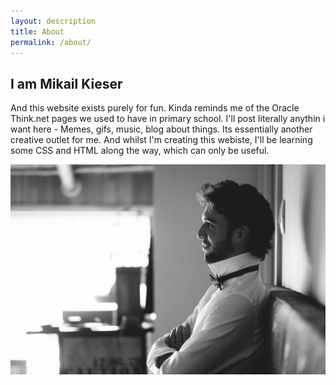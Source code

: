 ```yaml
---
layout: description
title: About
permalink: /about/
---
```


## I am Mikail Kieser

And this website exists purely for fun. Kinda reminds me of the Oracle Think.net pages we used to have in primary school.
I'll post literally anythin i want here - Memes, gifs, music, blog about things. Its essentially another creative outlet for me.
And whilst I'm creating this webiste, I'll be learning some CSS and HTML along the way, which can only be useful.

![itsa me!](/assets/images/i-am-mikail-kieser.jpg)
